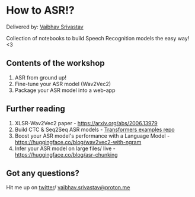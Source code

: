 # How to ASR!?

Delivered by: [Vaibhav Srivastav](https://twitter.com/reach_vb)

Collection of notebooks to build Speech Recognition models the easy way! <3

## Contents of the workshop
1. ASR from ground up!
2. Fine-tune your ASR model (Wav2Vec2)
3. Package your ASR model into a web-app

## Further reading
1. XLSR-Wav2Vec2 paper - https://arxiv.org/abs/2006.13979
2. Build CTC & Seq2Seq ASR models - [Transformers examples repo](https://github.com/huggingface/transformers/tree/main/examples/pytorch/speech-recognition#connectionist-temporal-classification-without-language-model-ctc-wo-lm)
3. Boost your ASR model's performance with a Language Model - https://huggingface.co/blog/wav2vec2-with-ngram
4. Infer your ASR model on large files/ live - https://huggingface.co/blog/asr-chunking

## Got any questions?
Hit me up on [twitter](https://twitter.com/reach_vb)/ [vaibhav.srivastav@proton.me](mailto:vaibhav.srivastav@proton.me)